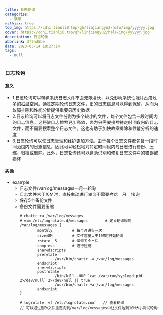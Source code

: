 ```yaml
---
title: 日志轮询
categories:
  - 演示
mathjax: true
top_img: https://cdn1.tianli0.top/gh/linjiangyu2/halo/img/yyyyyy.jpg
cover: https://cdn1.tianli0.top/gh/linjiangyu2/halo/img/yyyyyy.jpg
description: 日志轮询
abbrlink: 3f7ad5be
date: 2023-03-14 19:27:14
tags:
  - null
---
```

### 日志轮询
#### 意义
- 1.日志轮询可以确保系统日志文件不会无限增长，以免影响系统性能并占用过多的磁盘空间。通过定期轮询日志文件，旧的日志信息可以得到保留，从而为故障排除和性能分析提供重要的历史数据
- 2.日志轮询可以将日志文件分割为多个较小的文件，每个文件包含一段时间内的日志信息。这将使日志检索更加高效，因为只需要搜索特定时间段内的日志文件，而不需要搜索整个日志文件。这也有助于加快故障排除和性能分析的速度
- 3.日志轮询可以使日志管理和维护更加方便。由于每个日志文件都包含一段时间范围内的日志信息，因此可以轻松地对特定时间段内的日志进行备份、压缩、归档或删除。此外，日志轮询还可以帮助识别和修复日志文件中的错误或损坏
#### 实操
- example
  - 日志文件/var/log/messages一月一轮询
  - 日志文件大于10M时，直接主动进行轮询不需要考虑一月一轮询
  - 保存5个备份文件
  - 备份文件需要压缩
    ```nginx
    # chattr +a /var/log/messages
    # vim /etc/logrotate.d/messages        # 定义轮询规则
    /var/log/messages {
            monthly			# 每个月进行一次
            size=8M			# 文件容量大于10M时开始轮询
            rotate  5		# 保留五个文件
            compress		# 进行压缩
            sharedscripts
            prerotate
                    /usr/bin/chattr -a /var/log/messages
            endscript
            sharedscripts
            postrotate
                    /bin/kill -HUP `cat /var/run/syslogd.pid 2>/dev/null` 2>/dev/null || true
                    /usr/bin/chattr +a /var/log/messages
            endscript
    }
    
    # logrotate -vf /etc/logrotate.conf   // 查看轮询
    // 可以通过别的文件重定向到/var/log/messages中让文件达到10M大小测试轮询
    ```
